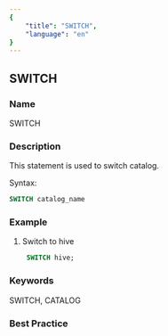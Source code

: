 ```yaml
---
{
    "title": "SWITCH",
    "language": "en"
}
---
```


<!--
Licensed to the Apache Software Foundation (ASF) under one
or more contributor license agreements.  See the NOTICE file
distributed with this work for additional information
regarding copyright ownership.  The ASF licenses this file
to you under the Apache License, Version 2.0 (the
"License"); you may not use this file except in compliance
with the License.  You may obtain a copy of the License at

  http://www.apache.org/licenses/LICENSE-2.0

Unless required by applicable law or agreed to in writing,
software distributed under the License is distributed on an
"AS IS" BASIS, WITHOUT WARRANTIES OR CONDITIONS OF ANY
KIND, either express or implied.  See the License for the
specific language governing permissions and limitations
under the License.
-->

## SWITCH

### Name

<version since="1.2.0">
SWITCH
</version>

### Description

This statement is used to switch catalog.

Syntax:

```sql
SWITCH catalog_name
```

### Example

1. Switch to hive

   ```sql
  	SWITCH hive;
  	```

### Keywords

SWITCH, CATALOG

### Best Practice

